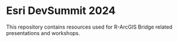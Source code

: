 # Esri DevSummit 2024

This repository contains resources used for R-ArcGIS Bridge related presentations and workshops. 
